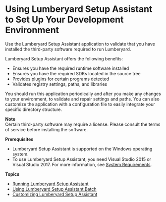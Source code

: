 # Using Lumberyard Setup Assistant to Set Up Your Development Environment<a name="lumberyard-launcher-intro"></a>

Use the Lumberyard Setup Assistant application to validate that you have installed the third\-party software required to run Lumberyard\.

Lumberyard Setup Assistant offers the following benefits:
+ Ensures you have the required runtime software installed
+ Ensures you have the required SDKs located in the source tree
+ Provides plugins for certain programs detected
+ Validates registry settings, paths, and libraries

You should run this application periodically and after you make any changes to your environment, to validate and repair settings and paths\. You can also customize the application with a configuration file to easily integrate your specific directory structure\.

**Note**  
Certain third\-party software may require a license\. Please consult the terms of service before installing the software\.

**Prerequisites**
+ Lumberyard Setup Assistant is supported on the Windows operating system\.
+ To use Lumberyard Setup Assistant, you need Visual Studio 2015 or Visual Studio 2017\. For more information, see [System Requirements](setting-up-system-requirements.md)\.

**Topics**
+ [Running Lumberyard Setup Assistant](lumberyard-launcher-using.md)
+ [Using Lumberyard Setup Assistant Batch](lumberyard-launcher-batch-using.md)
+ [Customizing Lumberyard Setup Assistant](lumberyard-launcher-customizing.md)